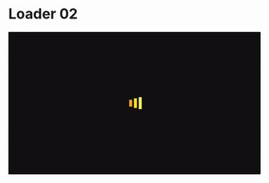 # Loader 02
![Loader02](https://github.com/ashutoshraj01/cssCustomLoader/blob/master/Loader-02/Loader02.gif)

